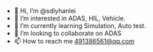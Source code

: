 - 👋 Hi, I’m @sdlyhanlei
- 👀 I’m interested in ADAS, HIL, Vehicle.
- 🌱 I’m currently learning Simulation, Auto test.
- 💞️ I’m looking to collaborate on ADAS
- 📫 How to reach me 491386561@qq.com

<!---
sdlyhanlei/sdlyhanlei is a ✨ special ✨ repository because its `README.md` (this file) appears on your GitHub profile.
You can click the Preview link to take a look at your changes.
--->
